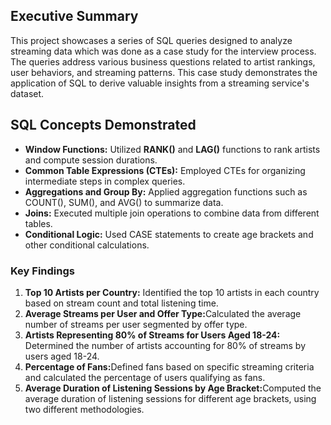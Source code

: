<h2><b>Executive Summary</b></h2>
<p>
  This project showcases a series of SQL queries designed to analyze streaming data which was done as a case study for the interview process. The queries address various business questions related to artist rankings, user behaviors, and streaming patterns. This case study demonstrates the application of SQL to derive valuable insights from a streaming service's dataset.
</p>
<h2>SQL Concepts Demonstrated</h2>
<p>
  <ul>
    <li><b>Window Functions:</b> Utilized <b>RANK()</b> and <b>LAG()</b> functions to rank artists and compute session durations.</li>
    <li><b>Common Table Expressions (CTEs):</b> Employed CTEs for organizing intermediate steps in complex queries.</li>
    <li><b>Aggregations and Group By:</b> Applied aggregation functions such as COUNT(), SUM(), and AVG() to summarize data.</li>
    <li><b>Joins:</b> Executed multiple join operations to combine data from different tables.</li>
    <li><b>Conditional Logic:</b> Used CASE statements to create age brackets and other conditional calculations.</li>
  </ul>
</p>
<h3><b>Key Findings</b></h3>
<p>
  <ol>
    <li><b>Top 10 Artists per Country:</b> Identified the top 10 artists in each country based on stream count and total listening time.</li>
    <li><b>Average Streams per User and Offer Type:</b>Calculated the average number of streams per user segmented by offer type.</li>
    <li><b>Artists Representing 80% of Streams for Users Aged 18-24: </b>Determined the number of artists accounting for 80% of streams by users aged 18-24.</li>
    <li><b>Percentage of Fans:</b>Defined fans based on specific streaming criteria and calculated the percentage of users qualifying as fans.</li>
    <li><b>Average Duration of Listening Sessions by Age Bracket:</b>Computed the average duration of listening sessions for different age brackets, using two different methodologies.</li>
  </ol>
</p>

